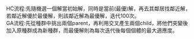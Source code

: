 HC流程:先隨機選一個解當初始解，同時是當前(最優)解，再去其鄰居找鄰近解，若鄰近解優於最優解，則該鄰近解為最優解，迭代100次。  
GA流程:先從種群中挑出兩個parent，再利用交叉產生兩個child，將他們突變後加入原種群成為新種群，而最優解則為每次迭代後每個個體的最大適應度。

